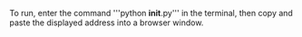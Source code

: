 To run, enter the command '''python __init__.py''' in the terminal, then copy and paste the displayed address into a browser window.
